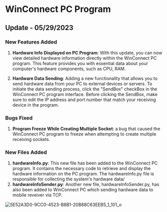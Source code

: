 # WinConnect PC Program

## Update - 05/29/2023

### New Features Added

1. **Hardware Info Displayed on PC Program**: With this update, you can now view detailed hardware information directly within the WinConnect PC program. This feature provides you with essential data about your computer's hardware components, such as CPU, RAM.

2. **Hardware Data Sending**: Adding a new functionality that allows you to send hardware data from your PC to external devices or servers. To initiate the data sending process, click the "SendBox" checkBox in the WinConnect PC program interface. Before clicking the SendBox, make sure to edit the IP address and port number that match your receiving device in the program. 

### Bugs Fixed

1. **Program Freeze While Creating Multiple Socket**: a bug that caused the WinConnect PC program to freeze when attempting to create multiple receiving sockets.

### New Files Added

1. **hardwareInfo.py**: This new file has been added to the WinConnect PC program. It contains the necessary code to retrieve and display the hardware information on the PC program. The hardwareInfo.py file is responsible for collecting the system's hardware data/
2. **hardwareInfoSender.py**: Another new file, hardwareInfoSender.py, has also been added to WinConnect PC which sending hardware data to mobile reveiver via TCP.

![5E52A3D0-9CC0-4523-B8B1-20B88C63EEB5_1_101_o](https://github.com/weibaozi/WinConnect/assets/123599069/27e1bf2e-f864-4345-ae2b-fea942be2f96)
